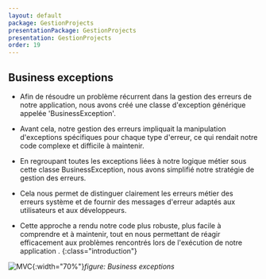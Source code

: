 ```yaml
---
layout: default
package: GestionProjects
presentationPackage: GestionProjects
presentation: GestionProjects
order: 19
---
```


## Business exceptions 

- Afin de résoudre un problème récurrent dans la gestion des erreurs de notre application, nous avons créé une classe d'exception générique appelée 'BusinessException'.
-  Avant cela, notre gestion des erreurs impliquait la manipulation d'exceptions spécifiques pour chaque type d'erreur, ce qui rendait notre code complexe et difficile à maintenir.

- En regroupant toutes les exceptions liées à notre logique métier sous cette classe BusinessException, nous avons simplifié notre stratégie de gestion des erreurs.
-  Cela nous permet de distinguer clairement les erreurs métier des erreurs système et de fournir des messages d'erreur adaptés aux utilisateurs et aux développeurs.

- Cette approche a rendu notre code plus robuste, plus facile à comprendre et à maintenir, tout en nous permettant de réagir efficacement aux problèmes rencontrés lors de l'exécution de notre application .
{:class="introduction"}

![MVC](/lab_crud/realisation/BusinessException/images/BusnisseExceptions.jpg){:width="70%"}*figure: Business exceptions*
<!-- new slide -->

